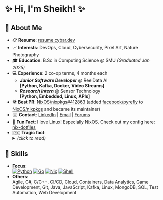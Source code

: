 # ✨ Hi, I'm Sheikh! ✨

## 👤 About Me

- 📋 **Resume**: [resume.cybar.dev][resume]
- 📈 **Interests**: DevOps, Cloud, Cybersecurity, Pixel Art, Nature Photography
- 🎓 **Education**: B.Sc in Computing Science @ SMU _(Graduated Jan 2025)_
- 💻 **Experience**: 2 co-op terms, 4 months each
	- _**Junior Software Developer**_ @ ReelData AI  
      **[Python, Kafka, Docker, Video Streams]**
    - _**Research Intern**_ @ Sensor Technology  
      **[Python, Embedded, Linux, APIs]**
- 🛠️ **Best PR**: [NixOS/nixpkgs#412863](https://github.com/NixOS/nixpkgs/pull/412863) (added [facebook/pyrefly](https://github.com/facebook/pyrefly) to [NixOS/nixpkgs](https://github.com/NixOS/nixpkgs) and became its maintainer)
- ✉️ **Contact**: [LinkedIn][linkedin] | [Email][email] | [Forums][forums]
- 🎉 **Fun Fact**: I love Linux! Especially NixOS. Check out my config here: [nix-dotfiles][nix_config]
- 🇵🇸 <b>Tragic fact</b>: <details><summary><i>(click to read)</i></summary><br />Hundreds of thousands of innocent unarmed people, including thousands of children are being killed by the IOF in Palestine. Millions of people are displaced from their homes that have been destroyed by the IOF so they have no home to return to. Many more in the West bank are losing their homes to settler colonialism. Palestinians in both wings, as well as those in the occupied territories live under an oppressive, inhumane, apartheid rule. Genocide and ethnic cleansing is being done to the Palestinians right now as you're reading this. And this has been going on for 75+ years.</details>

## 🎯 Skills

- **Focus**:  
  [![Python][img_python]][python] [![Go][img_go]][go] [![Nix][img_nix]][nix] [![Shell][img_shell]][zsh]
- **Others**:  
  Agile, C#, C/C++, CI/CD, Cloud, Containers, Data Analytics, Game Development, Git, Java, JavaScript, Kafka, Linux, MongoDB, SQL, Test Automation, Web Development

<!-- Links -->

[resume]: https://resume.cybar.dev "Resume - Sheikh Saad Abdullah"
[email]: mailto:sheikh@cybar.dev "sheikh@cybar.dev"
[linkedin]: https://linkedin.com/in/cybardev "Sheikh's LinkedIn"
[forums]: https://github.com/cybardev/cybardev/discussions "GitHub Discussions"
[nix_config]: https://github.com/cybardev/nix-dotfiles "cybardev/nix-dotfiles"
[python]: https://www.python.org "Python"
[go]: https://go.dev/learn "Go"
[nix]: https://nixos.org "Nix"
[zsh]: https://www.zsh.org "Zsh"

<!-- Badges -->

[img_python]: https://img.shields.io/badge/-Python-306998?style=for-the-badge
[img_go]: https://img.shields.io/badge/-Go-00ADD8?style=for-the-badge
[img_nix]: https://img.shields.io/badge/-Nix-5277C3?style=for-the-badge
[img_shell]: https://img.shields.io/badge/-Shell-seagreen?style=for-the-badge
